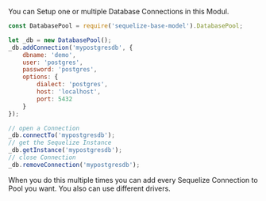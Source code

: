 You can Setup one or multiple Database Connections in this Modul.

```javascript
const DatabasePool = require('sequelize-base-model').DatabasePool;

let _db = new DatabasePool();
_db.addConnection('mypostgresdb', {
    dbname: 'demo',
    user: 'postgres',
    password: 'postgres',
    options: {
        dialect: 'postgres',
        host: 'localhost',
        port: 5432
    }
});

// open a Connection
_db.connectTo('mypostgresdb');
// get the Sequelize Instance
_db.getInstance('mypostgresdb');
// close Connection
_db.removeConnection('mypostgresdb');
```

When you do this multiple times you can add every Sequelize Connection to Pool you want. You also can use different drivers.